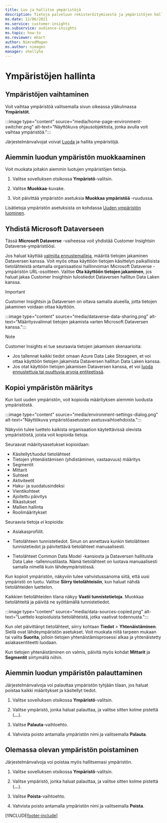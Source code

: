 ```yaml
---
title: Luo ja hallitse ympäristöjä
description: Tietoja palveluun rekisteröitymisestä ja ympäristöjen hallinnasta.
ms.date: 12/06/2021
ms.service: customer-insights
ms.subservice: audience-insights
ms.topic: how-to
ms.reviewer: mhart
author: NimrodMagen
ms.author: nimagen
manager: shellyha
---
```


# <a name="manage-environments"></a>Ympäristöjen hallinta



## <a name="switch-environments"></a>Ympäristöjen vaihtaminen

Voit vaihtaa ympäristöä valitsemalla sivun oikeassa yläkulmassa **Ympäristöt**.

:::image type="content" source="media/home-page-environment-switcher.png" alt-text="Näyttökuva ohjausobjektista, jonka avulla voit vaihtaa ympäristöä.":::

Järjestelmänvalvojat voivat [Luoda](create-environment.md) ja hallita ympäristöjä.

## <a name="edit-an-existing-environment"></a>Aiemmin luodun ympäristön muokkaaminen

Voit muokata joitakin aiemmin luotujen ympäristöjen tietoja.

1.  Valitse sovelluksen otsikossa **Ympäristö**-valitsin.

2.  Valitse **Muokkaa**-kuvake.

3. Voit päivittää ympäristön asetuksia **Muokkaa ympäristöä** -ruudussa.

Lisätietoja ympäristön asetuksista on kohdassa [Uuden ympäristön luominen](create-environment.md).

## <a name="connect-to-microsoft-dataverse"></a>Yhdistä Microsoft Dataverseen
   
Tässä **Microsoft Dataverse** -vaiheessa voit yhdistää Customer Insightsin Dataverse-ympäristöösi.

Jos haluat käyttää [valmiita ennustemalleja](predictions-overview.md#out-of-box-models), määritä tietojen jakaminen Dataversen kanssa. Voit myös ottaa käyttöön tietojen käsittelyn paikallisista tietolähteistä antamalla organisaatiosi hallinnoiman Microsoft Dataverse -ympäristön URL-osoitteen. Valitse **Ota käyttöön tietojen jakaminen**, jos haluat jakaa Customer Insightsin tulostiedot Dataversen hallitun Data Laken kanssa.

> [!IMPORTANT]
> Customer Insightsin ja Dataversen on oltava samalla alueella, jotta tietojen jakaminen voidaan ottaa käyttöön.

:::image type="content" source="media/dataverse-data-sharing.png" alt-text="Määritysvalinnat tietojen jakamista varten Microsoft Dataversen kanssa.":::

> [!NOTE]
> Customer Insights ei tue seuraavia tietojen jakamisen skenaarioita:
> - Jos tallennat kaikki tiedot omaan Azure Data Lake Storageen, et voi ottaa käyttöön tietojen jakamista Dataversen hallitun Data Laken kanssa.
> - Jos otat käyttöön tietojen jakamisen Dataversen kanssa, et voi [luoda ennustettuja tai puuttuvia arvoja entiteetissä](predictions.md).

## <a name="copy-the-environment-configuration"></a>Kopioi ympäristön määritys

Kun luot uuden ympäristön, voit kopioida määrityksen aiemmin luodusta ympäristöstä. 

:::image type="content" source="media/environment-settings-dialog.png" alt-text="Näyttökuva ympäristöasetusten asetusvaihtoehdoista.":::

Näkyviin tulee luettelo kaikista organisaation käytettävissä olevista ympäristöistä, joista voit kopioida tietoja.

Seuraavat määritysasetukset kopioidaan:

- Käsitellyt/tuodut tietolähteet
- Tietojen yhtenäistämisen (yhdistäminen, vastaavuus) määritys
- Segmentit
- Mittarit
- Suhteet
- Aktiviteetit
- Haku- ja suodatusindeksi
- Vientikohteet
- Ajoitettu päivitys
- Rikastukset
- Mallien hallinta
- Roolimääritykset

Seuraavia tietoja *ei* kopioida:

- Asiakasprofiilit.
- Tietolähteen tunnistetiedot. Sinun on annettava kunkin tietolähteen tunnistetiedot ja päivitettävä tietolähteet manuaalisesti.

- Tietolähteet Common Data Model -kansiosta ja Dataversen hallitusta Data Lake -tallennustilasta. Nämä tietolähteet on luotava manuaalisesti samalla nimellä kuin lähdeympäristössä.

Kun kopioit ympäristön, näkyviin tulee vahvistussanoma siitä, että uusi ympäristö on luotu. Valitse **Siirry tietolähteisiin**, kun haluat nähdä tietolähteiden luettelon.

Kaikkien tietolähteiden tilana näkyy **Vaatii tunnistetietoja**. Muokkaa tietolähteitä ja päivitä ne syöttämällä tunnistetiedot.

:::image type="content" source="media/data-sources-copied.png" alt-text="Luettelo kopioiduista tietolähteistä, jotka vaativat todennusta.":::

Kun olet päivittänyt tietolähteet, siirry kohtaan **Tiedot** > **Yhtenäistäminen**. Siellä ovat lähdeympäristön asetukset. Voit muokata niitä tarpeen mukaan tai valita **Suorita**, jolloin tietojen yhtenäistämisprosessi alkaa ja yhtenäistetty asiakasentiteetti luodaan.

Kun tietojen yhtenäistäminen on valmis, päivitä myös kohdat **Mittarit** ja **Segmentit** siirtymällä niihin.

## <a name="reset-an-existing-environment"></a>Aiemmin luodun ympäristön palauttaminen

Järjestelmänvalvoja voi palauttaa ympäristön tyhjään tilaan, jos haluat poistaa kaikki määritykset ja käsitellyt tiedot.

1.  Valitse sovelluksen otsikossa **Ympäristö**-valitsin. 

2.  Valitse ympäristö, jonka haluat palauttaa, ja valitse sitten kolme pistettä (**...**). 

3. Valitse **Palauta**-vaihtoehto. 

4.  Vahvista poisto antamalla ympäristön nimi ja valitsemalla **Palauta**.

## <a name="delete-an-existing-environment"></a>Olemassa olevan ympäristön poistaminen

Järjestelmänvalvoja voi poistaa myös hallitsemasi ympäristön.

1.  Valitse sovelluksen otsikossa **Ympäristö**-valitsin.

2.  Valitse ympäristö, jonka haluat palauttaa, ja valitse sitten kolme pistettä (**...**). 

3. Valitse **Poista**-vaihtoehto. 

4.  Vahvista poisto antamalla ympäristön nimi ja valitsemalla **Poista**.


[!INCLUDE[footer-include](../includes/footer-banner.md)]

